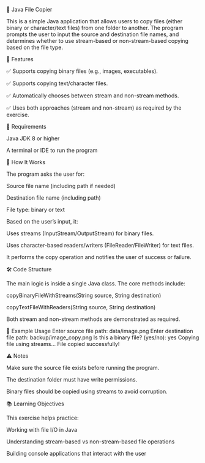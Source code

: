 📁 Java File Copier

This is a simple Java application that allows users to copy files (either binary or character/text files) from one folder to another. The program prompts the user to input the source and destination file names, and determines whether to use stream-based or non-stream-based copying based on the file type.

🧾 Features

✅ Supports copying binary files (e.g., images, executables).

✅ Supports copying text/character files.

✅ Automatically chooses between stream and non-stream methods.

✅ Uses both approaches (stream and non-stream) as required by the exercise.

📌 Requirements

Java JDK 8 or higher

A terminal or IDE to run the program

🚀 How It Works

The program asks the user for:

Source file name (including path if needed)

Destination file name (including path)

File type: binary or text

Based on the user’s input, it:

Uses streams (InputStream/OutputStream) for binary files.

Uses character-based readers/writers (FileReader/FileWriter) for text files.

It performs the copy operation and notifies the user of success or failure.

🛠️ Code Structure

The main logic is inside a single Java class. The core methods include:

copyBinaryFileWithStreams(String source, String destination)

copyTextFileWithReaders(String source, String destination)

Both stream and non-stream methods are demonstrated as required.

📄 Example Usage
Enter source file path: data/image.png
Enter destination file path: backup/image_copy.png
Is this a binary file? (yes/no): yes
Copying file using streams...
File copied successfully!

⚠️ Notes

Make sure the source file exists before running the program.

The destination folder must have write permissions.

Binary files should be copied using streams to avoid corruption.

📚 Learning Objectives

This exercise helps practice:

Working with file I/O in Java

Understanding stream-based vs non-stream-based file operations

Building console applications that interact with the user
